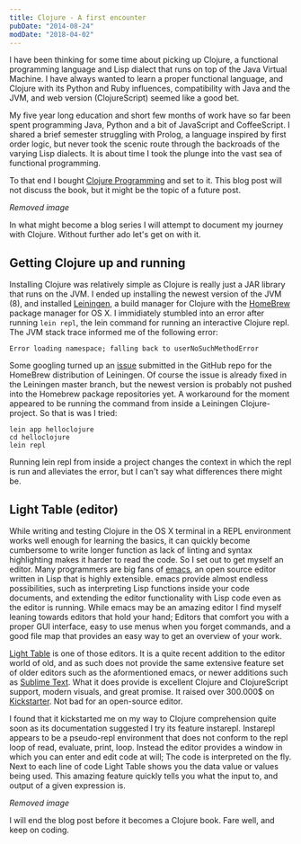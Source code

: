 ```yaml
---
title: Clojure - A first encounter
pubDate: "2014-08-24"
modDate: "2018-04-02"
---
```


I have been thinking for some time about picking up Clojure, a functional programming language and Lisp dialect that runs on top of the Java Virtual Machine. I have always wanted to learn a proper functional language, and Clojure with its Python and Ruby influences, compatibility with Java and the JVM, and web version (ClojureScript) seemed like a good bet.

My five year long education and short few months of work have so far been spent programming Java, Python and a bit of JavaScript and CoffeeScript. I shared a brief semester struggling with Prolog, a language inspired by first order logic, but never took the scenic route through the backroads of the varying Lisp dialects. It is about time I took the plunge into the vast sea of functional programming.

To that end I bought [Clojure Programming](http://shop.oreilly.com/product/0636920013754.do) and set to it. This blog post will not discuss the book, but it might be the topic of a future post.

_Removed image_

In what might become a blog series I will attempt to document my journey with Clojure. Without further ado let's get on with it.

## Getting Clojure up and running

Installing Clojure was relatively simple as Clojure is really just a JAR library that runs on the JVM. I ended up installing the newest version of the JVM (8), and installed [Leiningen](http://leiningen.org/), a build manager for Clojure with the [HomeBrew](http://brew.sh/) package manager for OS X. I immidiately stumbled into an error after running `lein repl`, the lein command for running an interactive Clojure repl. The JVM stack trace informed me of the following error:

    Error loading namespace; falling back to userNoSuchMethodError

Some googling turned up an [issue](https://github.com/technomancy/leiningen/issues/1625) submitted in the GitHub repo for the HomeBrew distribution of Leiningen. Of course the issue is already fixed in the Leiningen master branch, but the newest version is probably not pushed into the Homebrew package repositories yet. A workaround for the moment appeared to be running the command from inside a Leiningen Clojure-project. So that is was I tried:

    lein app helloclojure
    cd helloclojure
    lein repl

Running lein repl from inside a project changes the context in which the repl is run and alleviates the error, but I can't say what differences there might be.

## Light Table (editor)

While writing and testing Clojure in the OS X terminal in a REPL environment works well enough for learning the basics, it can quickly become cumbersome to write longer function as lack of linting and syntax highlighting makes it harder to read the code. So I set out to get myself an editor. Many programmers are big fans of [emacs](http://www.gnu.org/software/emacs/), an open source editor written in Lisp that is highly extensible. emacs provide almost endless possibilities, such as interpreting Lisp functions inside your code documents, and extending the editor functionality with Lisp code even as the editor is running. While emacs may be an amazing editor I find myself leaning towards editors that hold your hand; Editors that comfort you with a proper GUI interface, easy to use menus when you forget commands, and a good file map that provides an easy way to get an overview of your work.

[Light Table](http://www.lighttable.com/) is one of those editors. It is a quite recent addition to the editor world of old, and as such does not provide the same extensive feature set of older editors such as the aformentioned emacs, or newer additions such as [Sublime Text](http://www.sublimetext.com/). What it does provide is excellent Clojure and ClojureScript support, modern visuals, and great promise. It raised over 300.000$ on [Kickstarter](https://www.kickstarter.com/projects/ibdknox/light-table). Not bad for an open-source editor.

I found that it kickstarted me on my way to Clojure comprehension quite soon as its documentation suggested I try its feature instarepl. Instarepl appears to be a pseudo-repl environment that does not conform to the repl loop of read, evaluate, print, loop. Instead the editor provides a window in which you can enter and edit code at will; The code is interpreted on the fly. Next to each line of code Light Table shows you the data value or values being used. This amazing feature quickly tells you what the input to, and output of a given expression is.

_Removed image_

I will end the blog post before it becomes a Clojure book. Fare well, and keep on coding.
